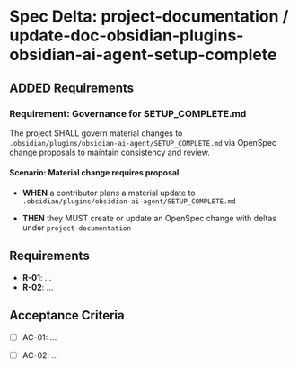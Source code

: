 # Spec Delta: project-documentation / update-doc-obsidian-plugins-obsidian-ai-agent-setup-complete

## ADDED Requirements

### Requirement: Governance for SETUP_COMPLETE.md

The project SHALL govern material changes to `.obsidian/plugins/obsidian-ai-agent/SETUP_COMPLETE.md` via OpenSpec change proposals to maintain consistency and review.

#### Scenario: Material change requires proposal

- **WHEN** a contributor plans a material update to `.obsidian/plugins/obsidian-ai-agent/SETUP_COMPLETE.md`

- **THEN** they MUST create or update an OpenSpec change with deltas under `project-documentation`

## Requirements

- **R-01**: ...
- **R-02**: ...


## Acceptance Criteria

- [ ] AC-01: ...
- [ ] AC-02: ...


